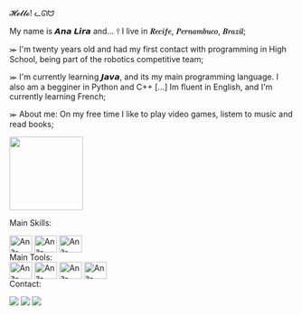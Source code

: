 𝓗𝓮𝓵𝓵𝓸! ᓚᘏᗢ

My name is 𝘼𝙣𝙖 𝙇𝙞𝙧𝙖 and... ⫯ I live in 𝑹𝒆𝒄𝒊𝒇𝒆, 𝑷𝒆𝒓𝒏𝒂𝒎𝒃𝒖𝒄𝒐, 𝑩𝒓𝒂𝒛𝒊𝒍;

⪼ I'm twenty years old and had my first contact with programming in High School, being part of the robotics competitive team;

⪼ I'm currently learning 𝙅𝙖𝙫𝙖, and its my main programming language. I also am a begginer in Python and C++ [...]
Im fluent in English, and I'm currently learning French;

⪼ About me: On my free time I like to play video games, listem to music and read books;

  <div>
  <img height="130cm" src="https://github-readme-stats.vercel.app/api?username=ashtarts&show_icons=true&theme=dracula&include_all_commits=true&count_private=true"/>
  <div>  
    
  Main Skills:
  <div>
  <img align="center" alt="Ana-Java" height="30" width="40" src="https://cdn.jsdelivr.net/gh/devicons/devicon/icons/java/java-original.svg" />
  <img align="center" alt="Ana-Java" height="30" width="40" src="https://cdn.jsdelivr.net/gh/devicons/devicon/icons/python/python-original-wordmark.svg" />
  <img align="center" alt="Ana-Java" height="30" width="40" src="https://cdn.jsdelivr.net/gh/devicons/devicon/icons/c/c-original.svg" />
 <div>
  Main Tools:
     <div>
       <img align="center" alt="Ana-Java" height="30" width="40" src="https://cdn.jsdelivr.net/gh/devicons/devicon/icons/jetbrains/jetbrains-original.svg" />
    <img align="center" alt="Ana-Java" height="30" width="40" src="https://cdn.jsdelivr.net/gh/devicons/devicon/icons/intellij/intellij-original.svg" />
    <img align="center" alt="Ana-Java" height="30" width="40" src="https://cdn.jsdelivr.net/gh/devicons/devicon/icons/pycharm/pycharm-original.svg" />
     <img align="center" alt="Ana-Java" height="30" width="40" src="https://cdn.jsdelivr.net/gh/devicons/devicon/icons/vscode/vscode-original-wordmark.svg" />
 
 <div>
Contact:

   <a href="https://www.instagram.com/ashtarts" target="blank"><img src="https://img.shields.io/badge/Instagram-E4405F?style=for-the-badge&logo=instagram&logoColor=white" target="blank"></a>
   <a href="mailto:anadelira1001@gmail.com" target="blank"><img src="https://img.shields.io/badge/Gmail-D14836?style=for-the-badge&logo=gmail&logoColor=white" target="blank"></a>
   <a href="https://www.linkedin.com/in/ana-lira-1103b7246/" target="blank"><img src="https://img.shields.io/badge/LinkedIn-0077B5?style=for-the-badge&logo=linkedin&logoColor=white" target="blank"></a>
 <div>
   

 
   
          
                                                                                                                                    
